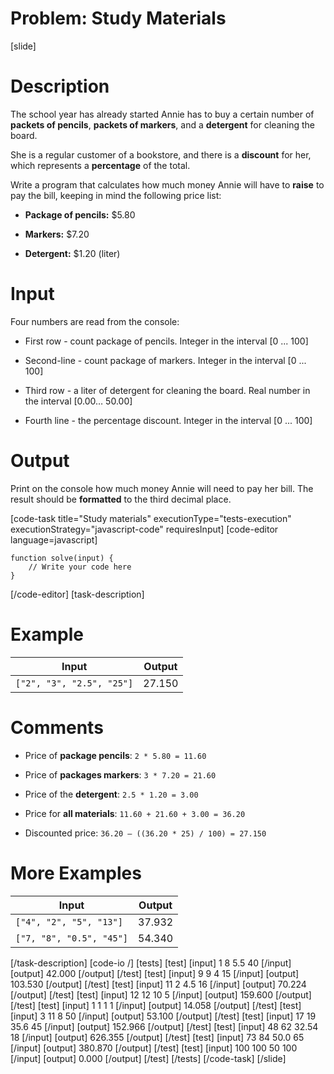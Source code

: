 # Problem: Study Materials

[slide]

# Description
The school year has already started Annie has to buy a certain number of **packets of pencils**, **packets of markers**, and a **detergent** for cleaning the board. 

She is a regular customer of a bookstore, and there is a **discount** for her, which represents a **percentage** of the total.

Write a program that calculates how much money Annie will have to **raise** to pay the bill, keeping in mind the following price list:

- **Package of pencils:** $5.80

- **Markers:** $7.20

- **Detergent:** $1.20 (liter)

# Input
Four numbers are read from the console:

- First row - count package of pencils. Integer in the interval \[0 ... 100\]

- Second-line - count package of markers. Integer in the interval \[0 ... 100\]

- Third row - a liter of detergent for cleaning the board. Real number in the interval \[0.00… 50.00\]

- Fourth line - the percentage discount. Integer in the interval \[0 ... 100\]

# Output

Print on the console how much money Annie will need to pay her bill. The result should be **formatted** to the third decimal place.

[code-task title="Study materials" executionType="tests-execution" executionStrategy="javascript-code" requiresInput]
[code-editor language=javascript]
```
function solve(input) {
	// Write your code here
}
```
[/code-editor]
[task-description]

# Example

| **Input** | **Output** |
| --- | --- |
|`["2", "3", "2.5", "25"]` | 27.150 |

# Comments

- Price of **package pencils**: `2 * 5.80 = 11.60`

- Price of **packages markers**: `3 * 7.20 = 21.60`

- Price of the **detergent**: `2.5 * 1.20 = 3.00`

- Price for **all materials**: `11.60 + 21.60 + 3.00 = 36.20`

- Discounted price: `36.20 – ((36.20 * 25) / 100) = 27.150`

# More Examples

| **Input** | **Output** |
| --- | --- |
|`["4", "2", "5", "13"]` | 37.932 |
|`["7, "8", "0.5", "45"]` | 54.340 |
 
[/task-description]
[code-io /]
[tests]
[test]
[input]
1
8
5.5
40
[/input]
[output]
42.000
[/output]
[/test]
[test]
[input]
9
9
4
15
[/input]
[output]
103.530
[/output]
[/test]
[test]
[input]
11
2
4.5
16
[/input]
[output]
70.224
[/output]
[/test]
[test]
[input]
12
12
10
5
[/input]
[output]
159.600
[/output]
[/test]
[test]
[input]
1
1
1
1
[/input]
[output]
14.058
[/output]
[/test]
[test]
[input]
3
11
8
50
[/input]
[output]
53.100
[/output]
[/test]
[test]
[input]
17
19
35.6
45
[/input]
[output]
152.966
[/output]
[/test]
[test]
[input]
48
62
32.54
18
[/input]
[output]
626.355
[/output]
[/test]
[test]
[input]
73
84
50.0
65
[/input]
[output]
380.870
[/output]
[/test]
[test]
[input]
100
100
50
100
[/input]
[output]
0.000
[/output]
[/test]
[/tests]
[/code-task]
[/slide]